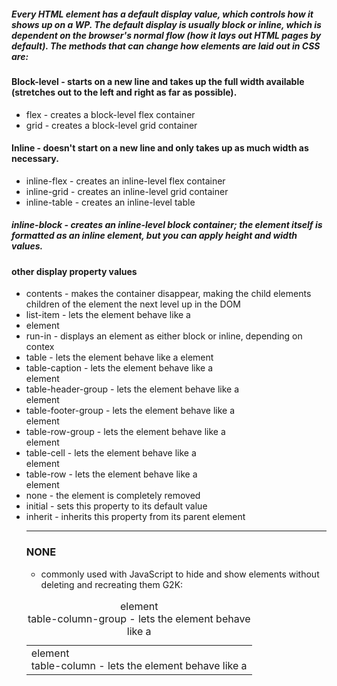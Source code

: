 ##### Every HTML element has a default **display** value, which controls how it shows up on a WP. The default display is usually **block** or **inline**, which is dependent on the browser's **normal flow** (how it lays out HTML pages by default). The methods that can change how elements are laid out in CSS are:

#### Block-level - starts on a new line and takes up the full width available (stretches out to the left and right as far as possible).

- flex - creates a block-level flex container
- grid - creates a block-level grid container

#### Inline - doesn't start on a new line and only takes up as much width as necessary.

- inline-flex - creates an inline-level flex container
- inline-grid - creates an inline-level grid container
- inline-table - creates an inline-level table

##### inline-block - creates an inline-level block container; the element itself is formatted as an inline element, but you can apply height and width values.

#### other display property values

- contents - makes the container disappear, making the child elements children of the element the next level up in the DOM
- list-item - lets the element behave like a <li> element
- run-in - displays an element as either block or inline, depending on contex
- table - lets the element behave like a <table> element
- table-caption - lets the element behave like a <caption> element
- table-column-group - lets the element behave like a <colgroup> element
- table-header-group - lets the element behave like a <thead> element
- table-footer-group - lets the element behave like a <tfoot> element
- table-row-group - lets the element behave like a <tbody> element
- table-cell - lets the element behave like a <td> element
- table-column - lets the element behave like a <col> element
- table-row - lets the element behave like a <tr> element
- none - the element is completely removed
- initial - sets this property to its default value
- inherit - inherits this property from its parent element

___

### NONE

- commonly used with JavaScript to hide and show elements without deleting and recreating them
G2K: <script> defaults to display: none.

**Note**: Setting the display property of an element only changes *how* the element is displayed, not what *kind* of element it is (e.g. an inline element with display: block; is not allowed to have other block elements inside it).

#### Hiding an Element

**display: none** - the page will be display as if the element is simply not there. 
**visibility:hidden** - b/c it's still taking up the same space as before, the element will affect the page layout.

### FLEX

- applying **display: flex** to an element causes all of that element's **DIRECT** children to become flex items.

`<div class="wrapper">
  <div class="box1">One</div>
  <div class="box2">Two</div>
  <div class="box3">Three</div>
</div>`




